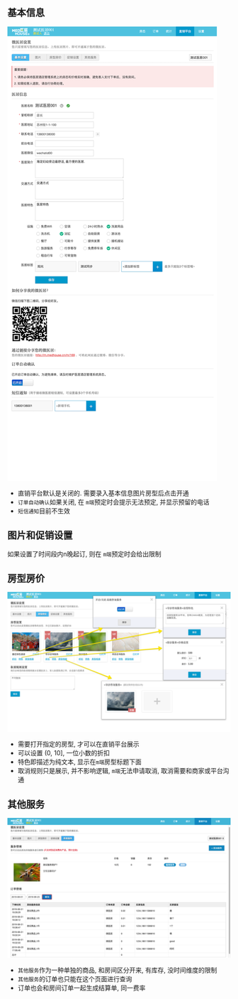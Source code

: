 ## 基本信息

![](assets/platformBase.png)

- 直销平台默认是关闭的. 需要录入基本信息图片房型后点击开通
- `订单自动确认`如果关闭, 在 `m端`预定时会提示无法预定, 并显示预留的电话
- `短信通知`目前不生效

## 图片和促销设置

如果设置了时间段内n晚起订, 则在 `m端`预定时会给出限制

## 房型房价

![](assets/platformRoom.png)

- 需要打开指定的房型, 才可以在直销平台展示
- 可以设置 (0, 10], 一位小数的折扣
- 特色即描述为纯文本, 显示在`m端`房型标题下面
- 取消规则只是展示, 并不影响逻辑, `m端`无法申请取消, 取消需要和商家或平台沟通

## 其他服务

![](assets/platformService.png)

- `其他服务`作为一种单独的商品, 和房间区分开来, 有库存, 没时间维度的限制
- `其他服务`的订单也只能在这个页面进行查询
- 订单也会和房间订单一起生成结算单, 同一费率